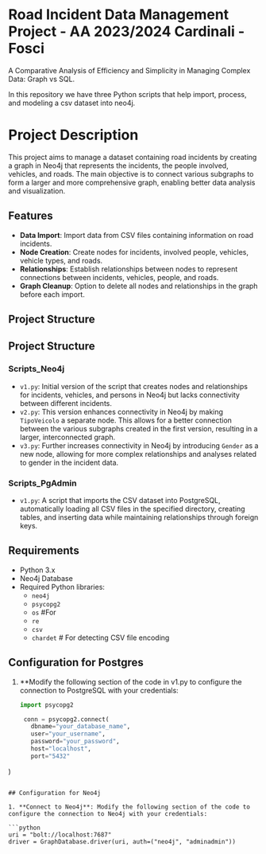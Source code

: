 # Road Incident Data Management Project - AA 2023/2024 Cardinali - Fosci


A Comparative Analysis of Efficiency and Simplicity in Managing Complex Data: Graph vs SQL. 

In this repository we have three Python scripts that help import, process, and modeling a csv dataset into neo4j.

# Project Description
This project aims to manage a dataset containing road incidents by creating a graph in Neo4j that represents the incidents, the people involved, vehicles, and roads. The main objective is to connect various subgraphs to form a larger and more comprehensive graph, enabling better data analysis and visualization.

## Features

- **Data Import**: Import data from CSV files containing information on road incidents.
- **Node Creation**: Create nodes for incidents, involved people, vehicles, vehicle types, and roads.
- **Relationships**: Establish relationships between nodes to represent connections between incidents, vehicles, people, and roads.
- **Graph Cleanup**: Option to delete all nodes and relationships in the graph before each import.
## Project Structure

## Project Structure

### Scripts_Neo4j
- `v1.py`: Initial version of the script that creates nodes and relationships for incidents, vehicles, and persons in Neo4j but lacks connectivity between different incidents.
- `v2.py`: This version enhances connectivity in Neo4j by making `TipoVeicolo` a separate node. This allows for a better connection between the various subgraphs created in the first version, resulting in a larger, interconnected graph.
- `v3.py`: Further increases connectivity in Neo4j by introducing `Gender` as a new node, allowing for more complex relationships and analyses related to gender in the incident data.

### Scripts_PgAdmin
- `v1.py`: A script that imports the CSV dataset into PostgreSQL, automatically loading all CSV files in the specified directory, creating tables, and inserting data while maintaining relationships through foreign keys.

## Requirements

- Python 3.x
- Neo4j Database
- Required Python libraries:
  - `neo4j`
  - `psycopg2`
  - `os` #For 
  - `re`
  - `csv`
  - `chardet`  # For detecting CSV file encoding
 
## Configuration for Postgres

1. **Modify the following section of the code in v1.py to configure the connection to PostgreSQL with your credentials:

   ```python
   import psycopg2

    conn = psycopg2.connect(
      dbname="your_database_name",
      user="your_username",
      password="your_password",
      host="localhost",
      port="5432"
)
   ```
 
## Configuration for Neo4j

1. **Connect to Neo4j**: Modify the following section of the code to configure the connection to Neo4j with your credentials:

   ```python
   uri = "bolt://localhost:7687"
   driver = GraphDatabase.driver(uri, auth=("neo4j", "adminadmin"))
   ```


